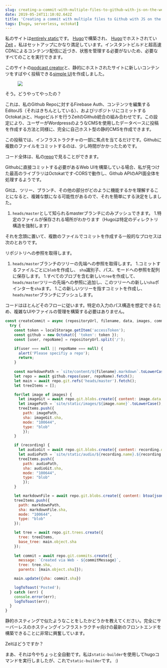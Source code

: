 ```yaml
---
slug: creating-a-commit-with-multiple-files-to-github-with-js-on-the-web
date: 2019-05-24T11:10:02.642Z
title: 'Creating a commit with multiple files to Github with JS on the web'
tags: [hugo, serverless, octokat]
---
```

私のサイトは[entirely static](https://github.com/PaulKinlan/paul.kinlan.me)です。 [Hugo](https://gohugo.io)で構築され、 [Hugo](https://gohugo.io)でホストされてい[Zeit](https://zeit.co) 。私はセットアップにかなり満足しています。インスタントビルドと超高速CDNによるコンテンツ配信に近づき、状態を管理する必要がないため、必要なすべてのことを実行できます。

このサイトの[podcast creator](https://github.com/PaulKinlan/podcastinabox-editor)と、静的にホストされたサイトに新しいコンテンツをすばやく投稿できる[simple UI](https://github.com/PaulKinlan/paul.kinlan.me/tree/main/static/share/image)を作成しました。

<figure><img src="/images/2019-05-24-creating-a-commit-with-multiple-files-to-github-with-js-on-the-web-0.jpeg"></figure>

そう。どうやってやったの？

これは、私のGithub Repoに対するFirebase Auth、コンテンツを編集するEditorJS（それはきちんとしている）、およびリポジトリにコミットするOctokat.jsと、Hugoビルドを行うZeitのGithub統合の組み合わせです。この設定により、ユーザーがWordpressのようなCMSを使用したデータベースに投稿を作成する方法と同様に、完全に自己ホスト型の静的CMSを作成できます。

この投稿では、インフラストラクチャの一部に焦点を当てるだけです。Githubに複数のファイルをコミットするのは、少し時間がかかったためです。

コード全体は、私の[repo](https://github.com/PaulKinlan/podcastinabox-editor/blob/master/record/javascripts/main.mjs#L90)で見ることができます。

Githubに直接コミットする必要があるWeb UIを構築している場合、私が見つけた最高のライブラリはOctokatです-CORSで動作し、Github APIのAPI面全体を処理するようです。

Gitは、ツリー、ブランチ、その他の部分がどのように機能するかを理解することになると、複雑な獣になる可能性があるので、それを簡単にする決定をしました。

1. `heads/master`として知られるmasterブランチにのみプッシュできます。
1.特定のファイルが保存される場所がわかります（Hugoは特定のディレクトリ構造を強制します）


それを念頭に置いて、複数のファイルでコミットを作成する一般的なプロセスは次のとおりです。

リポジトリへの参照を取得します。

1. `heads/master`ブランチのツリーの先端への参照を取得します。
1.コミットするファイルごとに`blob`を作成し、 `sha`識別子、パス、モードへの参照を配列に保存します。
1.すべてのブロブを含む新しい`tree`を作成して、 `heads/master`ツリーの先端への参照に追加し、このツリーへの新しい`sha`ポインターを`sha`ます。
1.この新しいツリーを指すコミットを作成し、 `heads/master`ブランチにプッシュします。

コードはほとんどそのフローに従います。特定の入力のパス構造を想定できるため、複雑なUIやファイルの管理を構築する必要はありません。

```JavaScript
const createCommit = async (repositoryUrl, filename, data, images, commitMessage, recording) => {
  try {
    const token = localStorage.getItem('accessToken');
    const github = new Octokat({ 'token': token });
    const [user, repoName] = repositoryUrl.split('/');

    if(user === null || repoName === null) {
      alert('Please specifiy a repo');
      return;
    }
    
    const markdownPath = `site/content/${filename}.markdown`.toLowerCase();
    let repo = await github.repos(user, repoName).fetch();
    let main = await repo.git.refs('heads/master').fetch();
    let treeItems = [];

    for(let image of images) {
      let imageGit = await repo.git.blobs.create({ content: image.data, encoding: 'base64' });
      let imagePath = `site/static/images/${image.name}`.toLowerCase();
      treeItems.push({
        path: imagePath,
        sha: imageGit.sha,
        mode: "100644",
        type: "blob"
        });
    }

    if (recording) {
      let audioGit = await repo.git.blobs.create({ content: recording.data, encoding: 'base64' });
      let audioPath = `site/static/audio/${recording.name}.${recording.extension}`.toLowerCase();
      treeItems.push({
        path: audioPath,
        sha: audioGit.sha,
        mode: "100644",
        type: "blob"
        });
    }

    let markdownFile = await repo.git.blobs.create({ content: btoa(jsonEncode(data)), encoding: 'base64' });
    treeItems.push({
      path: markdownPath,
      sha: markdownFile.sha,
      mode: "100644",
      type: "blob"
    });

    let tree = await repo.git.trees.create({
      tree: treeItems,
      base_tree: main.object.sha
    });
  
    let commit = await repo.git.commits.create({
      message: `Created via Web - ${commitMessage}`,
      tree: tree.sha,
      parents: [main.object.sha]});

    main.update({sha: commit.sha})

    logToToast('Posted');
  } catch (err) {
    console.error(err);
    logToToast(err);
  }
}
```

静的ホスティングで似たようなことをしたかどうかを教えてください。完全にサーバーレスのホスティングインフラストラクチャ向けの最新のフロントエンドを構築できることに非常に興奮しています。

Zeitはどうですか？

まあ、それは今やちょっと全自動です。私は`static-builder`を使用してhugoコマンドを実行しましたが、これで`static-builder`です。 :)